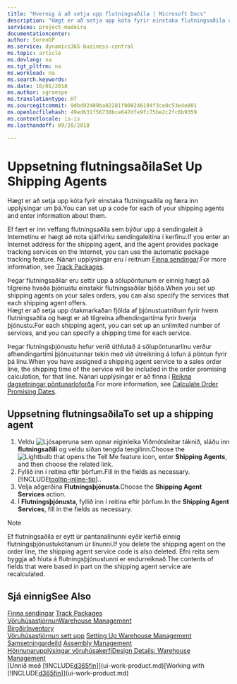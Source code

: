 ```yaml
---
title: "Hvernig á að setja upp flutningsaðila | Microsoft Docs"
description: "Hægt er að setja upp kóta fyrir einstaka flutningsaðila og færa inn upplýsingar um þá."
services: project-madeira
documentationcenter: 
author: SorenGP
ms.service: dynamics365-business-central
ms.topic: article
ms.devlang: na
ms.tgt_pltfrm: na
ms.workload: na
ms.search.keywords: 
ms.date: 10/01/2018
ms.author: sgroespe
ms.translationtype: HT
ms.sourcegitcommit: 9dbd92409ba02281f008246194f3ce0c53e4e001
ms.openlocfilehash: 49ed631f56730bce647dfe9fc75be2c2fc6b9359
ms.contentlocale: is-is
ms.lasthandoff: 09/28/2018

---
```

# <a name="set-up-shipping-agents"></a><span data-ttu-id="641db-103">Uppsetning flutningsaðila</span><span class="sxs-lookup"><span data-stu-id="641db-103">Set Up Shipping Agents</span></span>
<span data-ttu-id="641db-104">Hægt er að setja upp kóta fyrir einstaka flutningsaðila og færa inn upplýsingar um þá.</span><span class="sxs-lookup"><span data-stu-id="641db-104">You can set up a code for each of your shipping agents and enter information about them.</span></span>  

<span data-ttu-id="641db-105">Ef fært er inn veffang flutningsaðila sem býður upp á sendingaleit á Internetinu er hægt að nota sjálfvirku sendingaleitina í kerfinu.</span><span class="sxs-lookup"><span data-stu-id="641db-105">If you enter an Internet address for the shipping agent, and the agent provides package tracking services on the Internet, you can use the automatic package tracking feature.</span></span> <span data-ttu-id="641db-106">Nánari upplýsingar eru í reitnum [Finna sendingar](sales-how-track-packages.md).</span><span class="sxs-lookup"><span data-stu-id="641db-106">For more information, see [Track Packages](sales-how-track-packages.md).</span></span>

<span data-ttu-id="641db-107">Þegar flutningsaðilar eru settir upp á sölupöntunum er einnig hægt að tilgreina hvaða þjónustu einstakir flutningsaðilar bjóða.</span><span class="sxs-lookup"><span data-stu-id="641db-107">When you set up shipping agents on your sales orders, you can also specify the services that each shipping agent offers.</span></span>  
<span data-ttu-id="641db-108">Hægt er að setja upp ótakmarkaðan fjölda af þjónustuatriðum fyrir hvern flutningsaðila og hægt er að tilgreina afhendingartíma fyrir hverja þjónustu.</span><span class="sxs-lookup"><span data-stu-id="641db-108">For each shipping agent, you can set up an unlimited number of services, and you can specify a shipping time for each service.</span></span>  

<span data-ttu-id="641db-109">Þegar flutningsþjónustu hefur verið úthlutað á sölupöntunarlínu verður afhendingartími þjónustunnar tekin með við útreikning á lofun á pöntun fyrir þá línu.</span><span class="sxs-lookup"><span data-stu-id="641db-109">When you have assigned a shipping agent service to a sales order line, the shipping time of the service will be included in the order promising calculation, for that line.</span></span> <span data-ttu-id="641db-110">Nánari upplýsingar er að finna í [Reikna dagsetningar pöntunarloforða](sales-how-to-calculate-order-promising-dates.md).</span><span class="sxs-lookup"><span data-stu-id="641db-110">For more information, see [Calculate Order Promising Dates](sales-how-to-calculate-order-promising-dates.md).</span></span>

## <a name="to-set-up-a-shipping-agent"></a><span data-ttu-id="641db-111">Uppsetning flutningsaðila</span><span class="sxs-lookup"><span data-stu-id="641db-111">To set up a shipping agent</span></span>  
1.  <span data-ttu-id="641db-112">Veldu ![Ljósaperuna sem opnar eiginleika Viðmótsleitar](media/ui-search/search_small.png "Segðu mér hvað þú vilt gera") táknið, sláðu inn **flutningsaðili** og veldu síðan tengda tengilinn.</span><span class="sxs-lookup"><span data-stu-id="641db-112">Choose the ![Lightbulb that opens the Tell Me feature](media/ui-search/search_small.png "Tell me what you want to do") icon, enter **Shipping Agents**, and then choose the related link.</span></span>  
2.  <span data-ttu-id="641db-113">Fyllið inn í reitina eftir þörfum.</span><span class="sxs-lookup"><span data-stu-id="641db-113">Fill in the fields as necessary.</span></span> [!INCLUDE[tooltip-inline-tip](includes/tooltip-inline-tip_md.md)]<span data-ttu-id="641db-114">.</span><span class="sxs-lookup"><span data-stu-id="641db-114">.</span></span>  
3.  <span data-ttu-id="641db-115">Velja aðgerðina **Flutningsþjónusta**.</span><span class="sxs-lookup"><span data-stu-id="641db-115">Choose the **Shipping Agent Services** action.</span></span>
4. <span data-ttu-id="641db-116">Í **Flutningsþjónusta**, fyllið inn í reitina eftir þörfum.</span><span class="sxs-lookup"><span data-stu-id="641db-116">In the **Shipping Agent Services**, fill in the fields as necessary.</span></span>

> [!NOTE]  
>  <span data-ttu-id="641db-117">Ef flutningsaðila er eytt úr pantanalínunni eyðir kerfið einnig flutningsþjónustukótanum úr línunni.</span><span class="sxs-lookup"><span data-stu-id="641db-117">If you delete the shipping agent on the order line, the shipping agent service code is also deleted.</span></span> <span data-ttu-id="641db-118">Efni reita sem byggja að hluta á flutningsþjónustunni er endurreiknað.</span><span class="sxs-lookup"><span data-stu-id="641db-118">The contents of fields that were based in part on the shipping agent service are recalculated.</span></span>  

## <a name="see-also"></a><span data-ttu-id="641db-119">Sjá einnig</span><span class="sxs-lookup"><span data-stu-id="641db-119">See Also</span></span>
<span data-ttu-id="641db-120">[Finna sendingar](sales-how-track-packages.md)  </span><span class="sxs-lookup"><span data-stu-id="641db-120">[Track Packages](sales-how-track-packages.md)  </span></span>  
[<span data-ttu-id="641db-121">Vöruhúsastjórnun</span><span class="sxs-lookup"><span data-stu-id="641db-121">Warehouse Management</span></span>](warehouse-manage-warehouse.md)  
[<span data-ttu-id="641db-122">Birgðir</span><span class="sxs-lookup"><span data-stu-id="641db-122">Inventory</span></span>](inventory-manage-inventory.md)  
<span data-ttu-id="641db-123">[Vöruhúsastjórnun sett upp](warehouse-setup-warehouse.md)   </span><span class="sxs-lookup"><span data-stu-id="641db-123">[Setting Up Warehouse Management](warehouse-setup-warehouse.md)   </span></span>  
<span data-ttu-id="641db-124">[Samsetningardeild](assembly-assemble-items.md)  </span><span class="sxs-lookup"><span data-stu-id="641db-124">[Assembly Management](assembly-assemble-items.md)  </span></span>  
[<span data-ttu-id="641db-125">Hönnunarupplýsingar vöruhúsakerfi</span><span class="sxs-lookup"><span data-stu-id="641db-125">Design Details: Warehouse Management</span></span>](design-details-warehouse-management.md)  
<span data-ttu-id="641db-126">[Unnið með [!INCLUDE[d365fin](includes/d365fin_md.md)]](ui-work-product.md)</span><span class="sxs-lookup"><span data-stu-id="641db-126">[Working with [!INCLUDE[d365fin](includes/d365fin_md.md)]](ui-work-product.md)</span></span>  

